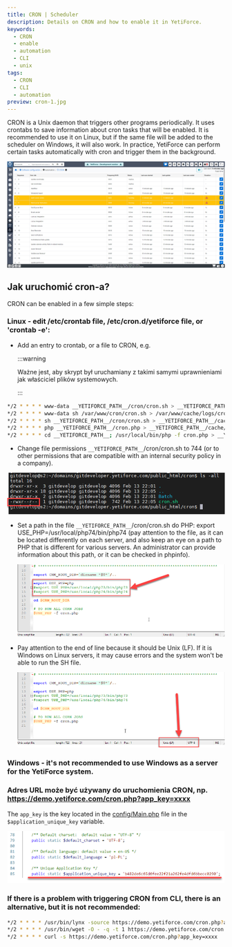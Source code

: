 ```yaml
---
title: CRON | Scheduler
description: Details on CRON and how to enable it in YetiForce.
keywords:
  - CRON
  - enable
  - automation
  - CLI
  - unix
tags:
  - CRON
  - CLI
  - automation
preview: cron-1.jpg
---
```


CRON is a Unix daemon that triggers other programs periodically. It uses crontabs to save information about cron tasks that will be enabled. It is recommended to use it on Linux, but if the same file will be added to the scheduler on Windows, it will also work. In practice, YetiForce can perform certain tasks automatically with cron and trigger them in the background.

![cron](cron-1.jpg)

## Jak uruchomić cron-a?

CRON can be enabled in a few simple steps:

### Linux - edit /etc/crontab file, /etc/cron.d/yetiforce file, or 'crontab -e':

- Add an entry to crontab, or a file to CRON, e.g.

  :::warning

  Ważne jest, aby skrypt był uruchamiany z takimi samymi uprawnieniami jak właściciel plików systemowych.

  :::

```bash
*/2 * * * * www-data __YETIFORCE_PATH__/cron/cron.sh > __YETIFORCE_PATH__/cache/logs/cron.log 2>&1
*/2 * * * * www-data sh /var/www/cron/cron.sh > /var/www/cache/logs/cron.log 2>&1
*/2 * * * * sh __YETIFORCE_PATH__/cron/cron.sh > __YETIFORCE_PATH__/cache/logs/cron.log 2>&1
*/2 * * * * php __YETIFORCE_PATH__/cron.php > __YETIFORCE_PATH__/cache/logs/cron.log 2>&1
*/2 * * * * cd __YETIFORCE_PATH__; /usr/local/bin/php -f cron.php > __YETIFORCE_PATH__/cache/logs/cron.log 2>&1
```

- Change file permissions `__YETIFORCE_PATH__`/cron/cron.sh to 744 (or to other permissions that are compatible with an internal security policy in a company).

![cron](cron-2.png)

- Set a path in the file `__YETIFORCE_PATH__`/cron/cron.sh do PHP: export USE_PHP=/usr/local/php74/bin/php74 (pay attention to the file, as it can be located differently on each server, and also keep an eye on a path to PHP that is different for various servers. An administrator can provide information about this path, or it can be checked in phpinfo).

  ![cron](cron-3.png)

- Pay attention to the end of line because it should be Unix (LF). If it is Windows on Linux servers, it may cause errors and the system won't be able to run the SH file.

  ![cron](cron-4.png)

### Windows - it's not recommended to use Windows as a server for the YetiForce system.

### Adres URL może być używany do uruchomienia CRON, np. https://demo.yetiforce.com/cron.php?app_key=xxxx

The `app_key` is the key located in the [config/Main.php](https://doc.yetiforce.com/code/classes/Config-Main.html#property_application_unique_key) file in the `$application_unique_key` variable.

![cron](cron-5.png)

### If there is a problem with triggering CRON from CLI, there is an alternative, but it is not recommended:

```bash
*/2 * * * * /usr/bin/lynx -source https://demo.yetiforce.com/cron.php?app_key=xxxx
*/2 * * * * /usr/bin/wget -O - -q -t 1 https://demo.yetiforce.com/cron.php?app_key=xxxx
*/2 * * * * curl -s https://demo.yetiforce.com/cron.php?app_key=xxxx
```
